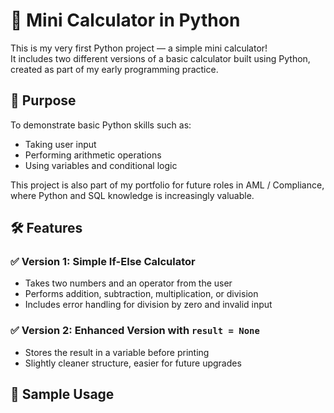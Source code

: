 # 🧮 Mini Calculator in Python

This is my very first Python project — a simple mini calculator!  
It includes two different versions of a basic calculator built using Python, created as part of my early programming practice.

## 📌 Purpose
To demonstrate basic Python skills such as:
- Taking user input
- Performing arithmetic operations
- Using variables and conditional logic

This project is also part of my portfolio for future roles in AML / Compliance, where Python and SQL knowledge is increasingly valuable.

## 🛠️ Features

### ✅ Version 1: Simple If-Else Calculator
- Takes two numbers and an operator from the user
- Performs addition, subtraction, multiplication, or division
- Includes error handling for division by zero and invalid input

### ✅ Version 2: Enhanced Version with `result = None`
- Stores the result in a variable before printing
- Slightly cleaner structure, easier for future upgrades

## 🧾 Sample Usage
